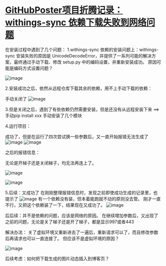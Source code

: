 # [GitHubPoster项目折腾记录：withings-sync 依赖下载失败到网络问题](https://github.com/QiYongchuan/MyGitBlog/issues/64)

在安装过程中遇到了几个问题：
1.withings-sync 依赖的安装问题上：withings-sync 安装失败的原因是 UnicodeDecodeError，并提供了一系列可能的解决方案，最终通过手动下载、修改 setup.py 中的编码设置，并重新安装成功。  原因可能是编码方式设置问题？

![image](https://github.com/QiYongchuan/MyGitBlog/assets/105039020/406db6e6-ea6c-4243-9c60-fa1a0dfff20d)

2.安装成功之后，依然从远程仓库下载其余的依赖，用不上手动下载的依赖：

手动关闭了
![image](https://github.com/QiYongchuan/MyGitBlog/assets/105039020/bca6f36e-91e2-4858-9ed5-d3dc9cf91296)

3.但是关闭之后，遇到了有些依赖仍然需要安装，但是还没有从远程安装下来  ==>  手动pip install xxx   手动安装了几个模块


4.运行项目：

成功了，但是在运行了四次尝试换一些参数后，又一直开始报错无法生成了
![image](https://github.com/QiYongchuan/MyGitBlog/assets/105039020/52454f9f-69db-40b6-8554-a62325050b8f)
![image](https://github.com/QiYongchuan/MyGitBlog/assets/105039020/6e20b5da-c4a4-4c2a-be87-74b1ab5490d7)

之后的报错信息：

无论是开梯子还是关闭梯子，均无法再连上了。

![image](https://github.com/QiYongchuan/MyGitBlog/assets/105039020/7b3d3fd4-5df0-4c6b-8dfd-60b22ac964df)

![image](https://github.com/QiYongchuan/MyGitBlog/assets/105039020/f68faebc-05dd-4eff-b5fb-61dfef2fdcc6)


5.后续：又成功了
在刚刚整理报错信息时，发现之前即使成功生成的记录里，也提示了
![image](https://github.com/QiYongchuan/MyGitBlog/assets/105039020/ac573b12-e5e1-4af6-89f9-89d87e953cc3)
有一个依赖没有装，但本着能跑就不动的原则没去管。
刚才一直不行，又把这个依赖装了一下，结果现在又成功了。
![image](https://github.com/QiYongchuan/MyGitBlog/assets/105039020/4e42463e-4bcb-420e-b37b-16583bfebb80)

后后续：并不是依赖的问题，应该是网络的原因。
在继续增加参数后，又出现了之前的问题，无论是关了梯子还是开了梯子，都是显示997或者443

解决办法：
关了虚拟环境又重新进去了一遍后，重新请求可以了，而且修改参数后再请求也可以一直连接了。
但应该不是虚拟环境的原因？

![image](https://github.com/QiYongchuan/MyGitBlog/assets/105039020/43c6dd95-e609-4e1d-bdd7-4600db380821)


后续考虑：如何把下载生成的图片动态插入到博客页？